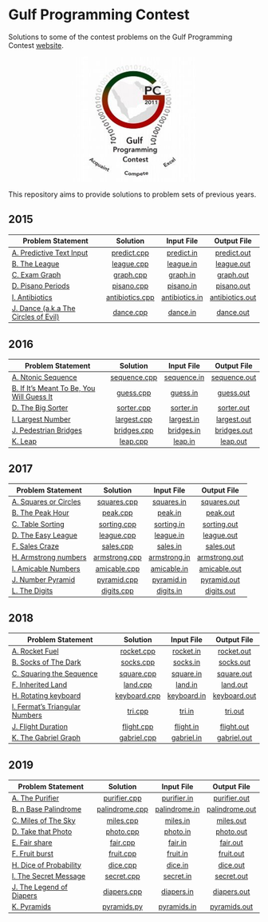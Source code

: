 # Gulf Programming Contest

Solutions to some of the contest problems on the Gulf Programming Contest [website](http://www.gulfpc.org "GPC").

<p align="center"><img src="../assets/gpc.jpg" width=250px></p>

This repository aims to provide solutions to problem sets of previous years.

## 2015

| Problem Statement                      | Solution          | Input File       | Output File       |
|----------------------------------------|:-----------------:|:----------------:|:-----------------:|
| [A. Predictive Text Input]             | [predict.cpp]     | [predict.in]     | [predict.out]     |
| [B. The League]                        | [league.cpp]      | [league.in]      | [league.out]      |
| [C. Exam Graph]                        | [graph.cpp]       | [graph.in]       | [graph.out]       |
| [D. Pisano Periods]                    | [pisano.cpp]      | [pisano.in]      | [pisano.out]      |
| [I. Antibiotics]                       | [antibiotics.cpp] | [antibiotics.in] | [antibiotics.out] |
| [J. Dance (a.k.a The Circles of Evil)] | [dance.cpp]       | [dance.in]       | [dance.out]       |

## 2016

| Problem Statement                           | Solution       | Input File    | Output File    |
|---------------------------------------------|:--------------:|:-------------:|:--------------:|
| [A. Ntonic Sequence]                        | [sequence.cpp] | [sequence.in] | [sequence.out] |
| [B. If It’s Meant To Be, You Will Guess It] | [guess.cpp]    | [guess.in]    | [guess.out]    |
| [D. The Big Sorter]                         | [sorter.cpp]   | [sorter.in]   | [sorter.out]   |
| [I. Largest Number]                         | [largest.cpp]  | [largest.in]  | [largest.out]  |
| [J. Pedestrian Bridges]                     | [bridges.cpp]  | [bridges.in]  | [bridges.out]  |
| [K. Leap]                                   | [leap.cpp]     | [leap.in]     | [leap.out]     |

## 2017

| Problem Statement       | Solution                             | Input File                         | Output File                          |
|-------------------------|:------------------------------------:|:----------------------------------:|:------------------------------------:|
| [A. Squares or Circles] | [squares.cpp]                        | [squares.in]                       | [squares.out]                        |
| [B. The Peak Hour]      | [peak.cpp]                           | [peak.in]                          | [peak.out]                           |
| [C. Table Sorting]      | [sorting.cpp]                        | [sorting.in]                       | [sorting.out]                        |
| [D. The Easy League]    | [league.cpp](2017/league/league.cpp) | [league.in](2017/league/league.in) | [league.out](2017/league/league.out) |
| [F. Sales Craze]        | [sales.cpp]                          | [sales.in]                         | [sales.out]                          |
| [H. Armstrong numbers]  | [armstrong.cpp]                      | [armstrong.in]                     | [armstrong.out]                      |
| [I. Amicable Numbers]   | [amicable.cpp]                       | [amicable.in]                      | [amicable.out]                       |
| [J. Number Pyramid]     | [pyramid.cpp]                        | [pyramid.in]                       | [pyramid.out]                        |
| [L. The Digits]         | [digits.cpp]                         | [digits.in]                        | [digits.out]                         |

## 2018

| Problem Statement                | Solution       | Input File    | Output File    |
|----------------------------------|:--------------:|:-------------:|:--------------:|
| [A. Rocket Fuel]                 | [rocket.cpp]   | [rocket.in]   | [rocket.out]   |
| [B. Socks of The Dark]           | [socks.cpp]    | [socks.in]    | [socks.out]    |
| [C. Squaring the Sequence]       | [square.cpp]   | [square.in]   | [square.out]   |
| [F. Inherited Land]              | [land.cpp]     | [land.in]     | [land.out]     |
| [H. Rotating keyboard]           | [keyboard.cpp] | [keyboard.in] | [keyboard.out] |
| [I. Fermat’s Triangular Numbers] | [tri.cpp]      | [tri.in]      | [tri.out]      |
| [J. Flight Duration]             | [flight.cpp]   | [flight.in]   | [flight.out]   |
| [K. The Gabriel Graph]           | [gabriel.cpp]  | [gabriel.in]  | [gabriel.out]  |

## 2019

| Problem Statement          | Solution         | Input File      | Output File      |
|----------------------------|:----------------:|:---------------:|:----------------:|
| [A. The Purifier]          | [purifier.cpp]   | [purifier.in]   | [purifier.out]   |
| [B. n Base Palindrome]     | [palindrome.cpp] | [palindrome.in] | [palindrome.out] |
| [C. Miles of The Sky]      | [miles.cpp]      | [miles.in]      | [miles.out]      |
| [D. Take that Photo]       | [photo.cpp]      | [photo.in]      | [photo.out]      |
| [E. Fair share]            | [fair.cpp]       | [fair.in]       | [fair.out]       |
| [F. Fruit burst]           | [fruit.cpp]      | [fruit.in]      | [fruit.out]      |
| [H. Dice of Probability]   | [dice.cpp]       | [dice.in]       | [dice.out]       |
| [I. The Secret Message]    | [secret.cpp]     | [secret.in]     | [secret.out]     |
| [J. The Legend of Diapers] | [diapers.cpp]    | [diapers.in]    | [diapers.out]    |
| [K. Pyramids]              | [pyramids.py]    | [pyramids.in]   | [pyramids.out]   |



[//]: # (2015)

[A. Predictive Text Input]: 2015/predict/Predictive%20Text%20Input.pdf
[predict.cpp]: 2015/predict/predict.cpp
[predict.in]: 2015/predict/predict.in
[predict.out]: 2015/predict/predict.out

[B. The League]: 2015/league/The%20League.pdf
[league.cpp]: 2015/league/league.cpp
[league.in]: 2015/league/league.in
[league.out]: 2015/league/league.out

[C. Exam Graph]: 2015/graph/Exam%20Graph.pdf
[graph.cpp]: 2015/graph/graph.cpp
[graph.in]: 2015/graph/graph.in
[graph.out]: 2015/graph/graph.out

[D. Pisano Periods]: 2015/pisano/Pisano%20Periods.pdf
[pisano.cpp]: 2015/pisano/pisano.cpp
[pisano.in]: 2015/pisano/pisano.in
[pisano.out]: 2015/pisano/pisano.out

[I. Antibiotics]: 2015/antibiotics/Antibiotics.pdf
[antibiotics.cpp]: 2015/antibiotics/antibiotics.cpp
[antibiotics.in]: 2015/antibiotics/antibiotics.in
[antibiotics.out]: 2015/antibiotics/antibiotics.out

[J. Dance (a.k.a The Circles of Evil)]: 2015/dance/Dance%20(a.k.a%20The%20Circles%20of%20Evil).pdf
[dance.cpp]: 2015/dance/dance.cpp
[dance.in]: 2015/dance/dance.in
[dance.out]: 2015/dance/dance.out



[//]: # (2016)

[A. Ntonic Sequence]: 2016/sequence/Ntonic%20Sequence.pdf
[sequence.cpp]: 2016/sequence/sequence.cpp
[sequence.in]: 2016/sequence/sequence.in
[sequence.out]: 2016/sequence/sequence.out

[B. If It’s Meant To Be, You Will Guess It]: 2016/guess/If%20It’s%20Meant%20To%20Be,%20You%20Will%20Guess%20It.pdf
[guess.cpp]: 2016/guess/guess.cpp
[guess.in]: 2016/guess/guess.in
[guess.out]: 2016/guess/guess.out

[D. The Big Sorter]: 2016/sorter/The%20Big%20Sorter.pdf
[sorter.cpp]: 2016/sorter/sorter.cpp
[sorter.in]: 2016/sorter/sorter.in
[sorter.out]: 2016/sorter/sorter.out

[I. Largest Number]: 2016/largest/Largest%20Number.pdf
[largest.cpp]: 2016/largest/largest.cpp
[largest.in]: 2016/largest/largest.in
[largest.out]: 2016/largest/largest.out

[J. Pedestrian Bridges]: 2016/bridges/Pedestrian%20Bridges.pdf
[bridges.cpp]: 2016/bridges/bridges.cpp
[bridges.in]: 2016/bridges/bridges.in
[bridges.out]: 2016/bridges/bridges.out

[K. Leap]: 2016/leap/Leap.pdf
[leap.cpp]: 2016/leap/leap.cpp
[leap.in]: 2016/leap/leap.in
[leap.out]: 2016/leap/leap.out



[//]: # (2017)

[A. Squares or Circles]: 2017/squares/Squares%20or%20Circles.pdf
[squares.cpp]: 2017/squares/squares.cpp
[squares.in]: 2017/squares/squares.in
[squares.out]: 2017/squares/squares.out

[B. The Peak Hour]: 2017/peak/The%20Peak%20Hour.pdf
[peak.cpp]: 2017/peak/peak.cpp
[peak.in]: 2017/peak/peak.in
[peak.out]: 2017/peak/peak.out

[C. Table Sorting]: 2017/sorting/Table%20Sorting.pdf
[sorting.cpp]: 2017/sorting/sorting.cpp
[sorting.in]: 2017/sorting/sorting.in
[sorting.out]: 2017/sorting/sorting.out

[D. The Easy League]: 2017/league/The%20Easy%20League.pdf

[F. Sales Craze]: 2017/sales/Sales%20Craze.pdf
[sales.cpp]: 2017/sales/sales.cpp
[sales.in]: 2017/sales/sales.in
[sales.out]: 2017/sales/sales.out

[H. Armstrong numbers]: 2017/armstrong/Armstrong%20numbers.pdf
[armstrong.cpp]: 2017/armstrong/armstrong.cpp
[armstrong.in]: 2017/armstrong/armstrong.in
[armstrong.out]: 2017/armstrong/armstrong.out

[I. Amicable Numbers]: 2017/amicable/Amicable%20Numbers.pdf
[amicable.cpp]: 2017/amicable/amicable.cpp
[amicable.in]: 2017/amicable/amicable.in
[amicable.out]: 2017/amicable/amicable.out

[J. Number Pyramid]: 2017/pyramid/Number%20Pyramid.pdf
[pyramid.cpp]: 2017/pyramid/pyramid.cpp
[pyramid.in]: 2017/pyramid/pyramid.in
[pyramid.out]: 2017/pyramid/pyramid.out

[L. The Digits]: 2017/digits/The%20Digits.pdf
[digits.cpp]: 2017/digits/digits.cpp
[digits.in]: 2017/digits/digits.in
[digits.out]: 2017/digits/digits.out



[//]: # (2018)

[A. Rocket Fuel]: 2018/rocket/Rocket%20Fuel.pdf
[rocket.cpp]: 2018/rocket/rocket.cpp
[rocket.in]: 2018/rocket/rocket.in
[rocket.out]: 2018/rocket/rocket.out

[B. Socks of The Dark]: 2018/socks/Socks%20of%20The%20Dark.pdf
[socks.cpp]: 2018/socks/socks.cpp
[socks.in]: 2018/socks/socks.in
[socks.out]: 2018/socks/socks.out

[C. Squaring the Sequence]: 2018/square/Squaring%20the%20Sequence.pdf
[square.cpp]: 2018/square/square.cpp
[square.in]: 2018/square/square.in
[square.out]: 2018/square/square.out

[F. Inherited Land]: 2018/land/Inherited%20Land.pdf
[land.cpp]: 2018/land/land.cpp
[land.in]: 2018/land/land.in
[land.out]: 2018/land/land.out

[H. Rotating keyboard]: 2018/keyboard/Rotating%20keyboard.pdf
[keyboard.cpp]: 2018/keyboard/keyboard.cpp
[keyboard.in]: 2018/keyboard/keyboard.in
[keyboard.out]: 2018/keyboard/keyboard.out

[I. Fermat’s Triangular Numbers]: 2018/tri/Fermat’s%20Triangular%20Numbers.pdf
[tri.cpp]: 2018/tri/tri.cpp
[tri.in]: 2018/tri/tri.in
[tri.out]: 2018/tri/tri.out

[J. Flight Duration]: 2018/flight/Flight%20Duration.pdf
[flight.cpp]: 2018/flight/flight.cpp
[flight.in]: 2018/flight/flight.in
[flight.out]: 2018/flight/flight.out

[K. The Gabriel Graph]: 2018/gabriel/The%20Gabriel%20Graph.pdf
[gabriel.cpp]: 2018/gabriel/gabriel.cpp
[gabriel.in]: 2018/gabriel/gabriel.in
[gabriel.out]: 2018/gabriel/gabriel.out



[//]: # (2019)

[A. The Purifier]: 2019/purifier/The%20Purifier.pdf
[purifier.cpp]: 2019/purifier/purifier.cpp
[purifier.in]: 2019/purifier/purifier.in
[purifier.out]: 2019/purifier/purifier.out

[B. n Base Palindrome]: 2019/palindrome/n%20Base%20Palindrome.pdf
[palindrome.cpp]: 2019/palindrome/palindrome.cpp
[palindrome.in]: 2019/palindrome/palindrome.in
[palindrome.out]: 2019/palindrome/palindrome.out

[C. Miles of The Sky]: 2019/miles/Miles%20of%20The%20Sky.pdf
[miles.cpp]: 2019/miles/miles.cpp
[miles.in]: 2019/miles/miles.in
[miles.out]: 2019/miles/miles.out

[D. Take that Photo]: 2019/photo/Take%20that%20Photo.pdf
[photo.cpp]: 2019/photo/photo.cpp
[photo.in]: 2019/photo/photo.in
[photo.out]: 2019/photo/photo.out

[E. Fair share]: 2019/fair/Fair%20share.pdf
[fair.cpp]: 2019/fair/fair.cpp
[fair.in]: 2019/fair/fair.in
[fair.out]: 2019/fair/fair.out

[F. Fruit burst]: 2019/fruit/Fruit%20burst.pdf
[fruit.cpp]: 2019/fruit/fruit.cpp
[fruit.in]: 2019/fruit/fruit.in
[fruit.out]: 2019/fruit/fruit.out

[H. Dice of Probability]: 2019/dice/Dice%20of%20Probability.pdf
[dice.cpp]: 2019/dice/dice.cpp
[dice.in]: 2019/dice/dice.in
[dice.out]: 2019/dice/dice.out

[I. The Secret Message]: 2019/secret/The%20Secret%20Message.pdf
[secret.cpp]: 2019/secret/secret.cpp
[secret.in]: 2019/secret/secret.in
[secret.out]: 2019/secret/secret.out

[J. The Legend of Diapers]: 2019/diapers/The%20Legend%20of%20Diapers.pdf
[diapers.cpp]: 2019/diapers/diapers.cpp
[diapers.in]: 2019/diapers/diapers.in
[diapers.out]: 2019/diapers/diapers.out

[K. Pyramids]: 2019/pyramids/Pyramids.pdf
[pyramids.py]: 2019/pyramids/pyramids.py
[pyramids.in]: 2019/pyramids/pyramids.in
[pyramids.out]: 2019/pyramids/pyramids.out